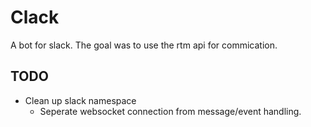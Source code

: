 # Clack

A bot for slack. The goal was to use the rtm api for commication.

## TODO
* Clean up slack namespace
  * Seperate websocket connection from message/event handling.
